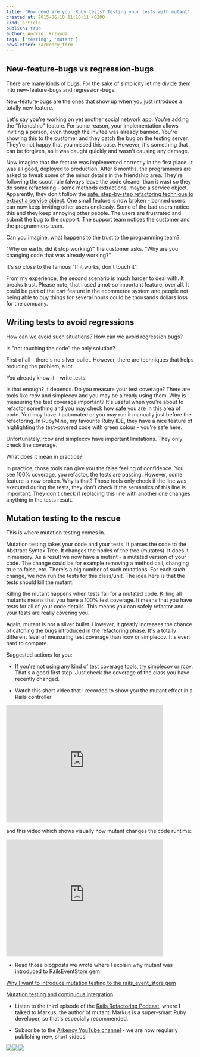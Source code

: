 ```yaml
---
title: "How good are your Ruby tests? Testing your tests with mutant"
created_at: 2015-06-10 11:10:11 +0200
kind: article
publish: true
author: Andrzej Krzywda
tags: ['testing', 'mutant']
newsletter: :arkency_form
---
```


## New-feature-bugs vs regression-bugs

There are many kinds of bugs. For the sake of simplicity let me divide them into new-feature-bugs and regression-bugs.

New-feature-bugs are the ones that show up when you just introduce a totally new feature.

Let's say you're working on yet another social network app. You're adding the "friendship" feature. For some reason, your implementation allows inviting a person, even though the invitee was already banned. You're showing this to the customer and they catch the bug on the testing server. They're not happy that you missed this case. However, it's something that can be forgiven, as it was caught quickly and wasn't causing any damage.

<!-- more -->

Now imagine that the feature was implemented correctly in the first place. It was all good, deployed to production. After 6 months, the programmers are asked to tweak some of the minor details in the friendship area. They're following the scout rule (always leave the code cleaner than it was) so they do some refactoring - some methods extractions, maybe a service object. Apparently, they don't follow the [safe, step-by-step refactoring technique to extract a service object](http://blog.arkency.com/2015/05/extract-a-service-object-using-simpledelegator/). One small feature is now broken - banned users can now keep inviting other users endlessly. Some of the bad users notice this and they keep annoying other people. The users are frustrated and submit the bug to the support. The support team notices the customer and the programmers team.

Can you imagine, what happens to the trust to the programming team? 

"Why on earth, did it stop working?" the customer asks. "Why are you changing code that was already working?"

It's so close to the famous "If it works, don't touch it".

From my experience, the second scenario is much harder to deal with. It breaks trust. Please note, that I used a not-so important feature, over all. It could be part of the cart feature in the ecommerce system and people not being able to buy things for several hours could be thousands dollars loss for the company.

## Writing tests to avoid regressions

How can we avoid such situations? How can we avoid regression bugs?

Is "not touching the code" the only solution?

First of all - there's no silver bullet. However, there are techniques that helps reducing the problem, a lot.

You already know it - write tests. 

Is that enough? It depends. Do you measure your test coverage? There are tools like rcov and simplecov and you may be already using them. Why is measuring the test coverage important? It's useful when you're about to refactor something and you may check how safe you are in this area of code. You may have it automated or you may run it manually just before the refactoring. In RubyMine, my favourite Ruby IDE, they have a nice feature of highlighting the test-covered code with green colour - you're safe here.

Unfortunately, rcov and simplecov have important limitations. They only check line coverage. 

What does it mean in practice?

In practice, those tools can give you the false feeling of confidence. You see 100% coverage, you refactor, the tests are passing. However, some feature is now broken. Why is that?
Those tools only check if the line was executed during the tests, they don't check if the semantics of this line is important. They don't check if replacing this line with another one changes anything in the tests result.

## Mutation testing to the rescue

This is where mutation testing comes in. 

Mutation testing takes your code and your tests. It parses the code to the Abstract Syntax Tree. It changes the nodes of the tree (mutates). It does it in memory. As a result we now have a mutant - a mutated version of your code. The change could be for example removing a method call, changing true to false, etc. There's a big number of such mutations. For each such change, we now run the tests for this class/unit. The idea here is that the tests should kill the mutant.

Killing the mutant happens when tests fail for a mutated code. Killing all mutants means that you have a 100% test coverage. It means that you have tests for all of your code details. This means you can safely refactor and your tests are really covering you. 

Again, mutant is not a silver bullet. However, it greatly increases the chance of catching the bugs introduced in the refactoring phase. It's a totally different level of measuring test coverage than rcov or simplecov. It's even hard to compare.

Suggested actions for you:

* If you're not using any kind of test coverage tools, try [simplecov](https://github.com/colszowka/simplecov) or [rcov](https://github.com/relevance/rcov). That's a good first step. Just check the coverage of the class you have recently changed.

* Watch this short video that I recorded to show you the mutant effect in a Rails controller

<iframe width="420" height="315" src="https://www.youtube.com/embed/G7c0_FlR-R4" frameborder="0" allowfullscreen></iframe>

and this video which shows visually how mutant changes the code runtime:

<iframe width="420" height="315" src="https://www.youtube.com/embed/awVUqUxhx8M" frameborder="0" allowfullscreen></iframe>

* Read those blogposts we wrote where I explain why mutant was introduced to RailsEventStore gem

[Why I want to introduce mutation testing to the rails_event_store gem](http://blog.arkency.com/2015/04/why-i-want-to-introduce-mutation-testing-to-the-rails-event-store-gem/)

[Mutation testing and continuous integration](http://blog.arkency.com/2015/05/mutation-testing-and-continuous-integration/)

* Listen to the third episode of the [Rails Refactoring Podcast](http://rails-refactoring.com/podcast/), where I talked to Markus, the author of mutant. Markus is a super-smart Ruby developer, so that's especially recommended.

* Subscribe to the [Arkency YouTube channel](https://www.youtube.com/channel/UCL8YpXFH1-y3AaELb0H7c3Q) - we are now regularly publishing new, short videos.

<div class="fashion">
  <a target="_blank" href="http://www.redbubble.com/people/arkency/works/15343339-kill-the-mutants?always_show=true"><img src="/assets/images/fashion/kill-the-mutants-mutation-testing-ruby-rails-mackbook.jpg"><img src="/assets/images/fashion/kill-the-mutants-bag.jpg"><img src="/assets/images/fashion/kill-the-mutants-pillow.jpg"></a>
</div>

